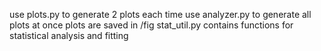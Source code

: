 use plots.py to generate 2 plots each time
use analyzer.py to generate all plots at once
plots are saved in /fig 
stat_util.py contains functions for statistical analysis and fitting